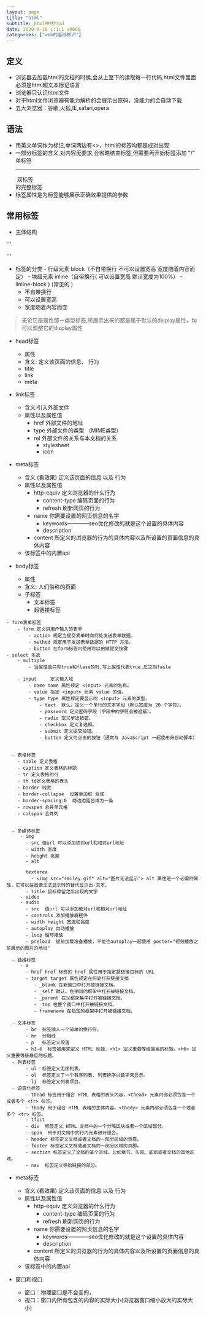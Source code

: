 ```yaml
---
layout: page
title: "html"
subtitle: html中的html
date: 2020-9-16 1:1:1 +0666
categories: ["web的基础知识"]
---
```


## 定义

  - 浏览器去加载html的文档的时侯,会从上至下的读取每一行代码,html文件里面必须是html超文本标记语言
  - 浏览器只认识html文件
  - 对于html文件浏览器有能力解析的会展示出原码，没能力的会自动下载
  - 五大浏览器：谷歌,火狐,IE,safari,opera

## 语法

  - 用英文单词作为标记,单词两边有<>，html的标签均都是成对出现
  - 一部分标签的含义,对内容无要求,会省略结束标签,但需要再开始标签添加 "/"  单标签<hr /><img src="" /> 双标签<div></div>的完整标签
  - 标签属性是为标签能够展示正确效果提供的参数 <img src="">

## 常用标签
   
   - 主体结构

   '''
   <!-- 告知浏览器本文档采用的是哪个规范 -->
   <!doctype html>
   <html>
       <head></head>
       <body></body>
   </html>
   '''

   
   - 标签的分类
    - 行级元素 block（不自带换行  不可以设置宽高 宽度随着内容而定）
    - 块级元素 inline（自带换行( 可以设置宽高 默认宽度为100%）
    - linline-block ) (常见的 <img>)
      - 不自带换行 
      - 可以设置宽高
      - 宽度随着内容而变


  > 无论它是属性那一类型标签,所展示出来的都是属于默认的display属性，均可以调整它的display属性


   - head标签
     - 属性
     - 含义: 定义该页面的信息、 行为
      - title 
      - link
      - meta
   - link标签
      - 含义:引入外部文件
      - 属性以及属性值
        - href 外部文件的地址
        - type 外部文件的类型 （MIME类型）
        - rel 外部文件的关系与本文档的关系
            - stylesheet
            - icon
     
   - meta标签
      - 含义 (看效果) 定义该页面的信息 以及 行为
      - 属性以及属性值
         - http-equiv 定义浏览器的什么行为
            - content-type 编码页面的行为
            - refresh 刷新网页的行为
         - name 你需要设置的网页信息的名字
            - keywords————seo优化修改的就是这个设置的具体内容
            - description
        - content 所定义的浏览器的行为的具体内容以及所设置的页面信息的具体内容
      - 该标签中的内置api


   - body标签
      - 属性
      - 含义: 人们俗称的页面
      - 子标签
         - 文本标签
         - 超链接标签

    - form表单标签
        - form 定义供用户输入的表单
            - action 规定当提交表单时向何处发送表单数据。
            - method 规定用于发送表单数据的 HTTP 方法。
            - button 在form标签内使用可以用做提交按键
    - select 多选
        - multiple
            - 当属性值只有true和flase的时,写上属性代表true,反之则fasle

        - input 	定义输入域
            - name name 属性规定 <input> 元素的名称。
            - value 指定 <input> 元素 value 的值。
            - type type 属性规定要显示的 <input> 元素的类型。
                - text 	默认。定义一个单行的文本字段（默认宽度为 20 个字符）。
                - password 定义密码字段（字段中的字符会被遮蔽）。
                - radio 定义单选按钮。
                - checkbox 定义复选框。
                - submit 定义提交按钮。
                - button 定义可点击的按钮（通常与 JavaScript 一起使用来启动脚本）
      

      - 表格标签
        - table 定义表格
        - caption 定义表格的标题
        - tr 定义表格的行
        - th td定义表格的表头
        - border 线宽 
        - border-collapse  设置单边框 合成
        - border-spacing:0  两边边距合成为一条
        - rowspan 合并单元格
        - colspan 合并列
        

      - 多媒体标签
         - img
           - src 值url 可以添加绝对url和相对url地址
           - width 宽度
           - height 高度
           - alt 

           textarea
             - <img src="smiley.gif" alt="图片无法显示"> alt 属性是一个必需的属性，它可以在图像无法显示时的替代显示出·文本。
           - title 鼠标停留之后出现的文字
         - video
         - audio
           - src  值url 可以添加绝对url和相对url地址
           - controls 添加播放器控件
           - width height 宽度和高度
           - autoplay 自动播放
           - loop 循环播放
           - preload  提前加载准备播放，不能也autoplay一起使用 poster="视频播放之前展示的图片的地址"
           -  
      - 链接标签
         - a
           - href href 标签的 href 属性用于指定超链接目标的 URL
           - target target 属性规定在何处打开链接文档
              - _blank 在新窗口中打开被链接文档。
              - _self 默认。在相同的框架中打开被链接文档。
              - _parent 在父框架集中打开被链接文档。
              - _top 在整个窗口中打开被链接文档。
              - framename 在指定的框架中打开被链接文档。
        
      - 文本标签
           - br  标签插入一个简单的换行符。
           - hr  分隔线
           - p   标签定义段落
           - h1-6  标签被用来定义 HTML 标题，<h1> 定义重要等级最高的标题。<h6> 定义重要等级最低的标题。
      - 列表标签
           - ul  标签定义无序列表。
           - ol  标签定义了一个有序列表. 列表排序以数字来显示。
           - li  标签定义列表项目。
      - 语意化标签
           - thead 标签用于组合 HTML 表格的表头内容，<thead> 元素内部必须包含一个或者多个 <tr> 标签。
           - tbody 用于组合 HTML 表格的主体内容。<tbody> 元素内部必须包含一个或者多个 <tr> 标签。
           - tfoct
           - div  标签定义 HTML 文档中的一个分隔区块或者一个区域部分。
           - span  用于对文档中的行内元素进行组合。
           - header 标签定义文档或者文档的一部分区域的页眉。
           - footer 标签定义文档或者文档的一部分区域的页脚。
           - section 标签定义了文档的某个区域。比如章节、头部、底部或者文档的其他区域。
           - nav  标签定义导航链接的部分。

   - meta标签
      - 含义 (看效果) 定义该页面的信息 以及 行为
      - 属性以及属性值
         - http-equiv 定义浏览器的什么行为
            - content-type 编码页面的行为
            - refresh 刷新网页的行为
         - name 你需要设置的网页信息的名字
            - keywords————seo优化修改的就是这个设置的具体内容
            - description
        - content 所定义的浏览器的行为的具体内容以及所设置的页面信息的具体内容
      - 该标签中的内置api





   - 窗口和视口
       - 窗口：物理窗口是不会变的，
       - 视口：窗口内所有包含的内容的实际大小(浏览器窗口缩小放大的实际大小)


      